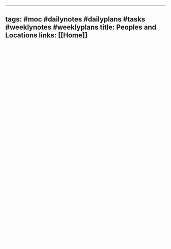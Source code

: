 ----
tags: #moc #dailynotes #dailyplans #tasks #weeklynotes #weeklyplans
title: Peoples and Locations
links: [[Home]]
----
 
<a style="text-decoration: underline; font-weight: bold; font-size: 20; color: white"> ~> 100s - Locations
<!--INDEX1-->
- [[Notes/PeoplesAndLocations/Locations/Note 1.md|Note 1]]
- [[Notes/PeoplesAndLocations/Locations/Note 2.md|+ New Note +]]

<%+tp.user.autoindex({ excludedir: "bin", indexdir: "Notes/PeoplesAndLocations/Locations", indexname: "INDEX1", lineindex: "true", newnotebutton: "true", targetfile: "Indexes/PeoplesAndLocations", wikilinktags: "name" })%>
<!--INDEX1-->

<a style="text-decoration: underline; font-weight: bold; font-size: 20; color: white"> ~> 200s - Peoples
<!--INDEX2-->
- [[Notes/PeoplesAndLocations/Peoples/Note 1.md|Note 1]]
- [[Notes/PeoplesAndLocations/Peoples/Note 2.md|+ New Note +]]

<%+tp.user.autoindex({ excludedir: "bin", indexdir: "Notes/PeoplesAndLocations/Peoples", indexname: "INDEX2", lineindex: "true", newnotebutton: "true", targetfile: "Indexes/PeoplesAndLocations", wikilinktags: "name" })%>
<!--INDEX2-->
